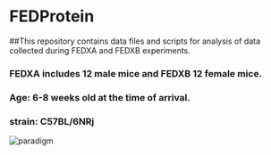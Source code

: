 # FEDProtein
 

##This repository contains data files and scripts for analysis of data collected during FEDXA and FEDXB experiments.

### FEDXA includes 12 male mice and FEDXB 12 female mice.
### Age: 6-8 weeks old at the time of arrival.
### strain: C57BL/6NRj

![paradigm](C:\Users\hta031\Github\FEDProtein\source\paradigm.png)






 
